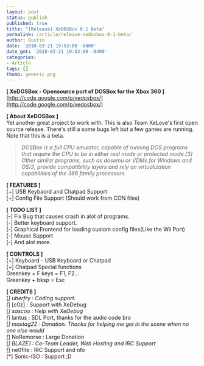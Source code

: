 ```yaml
---
layout: post
status: publish
published: true
title: "[Release] XeDOSBox 0.1 Beta"
permalink: /article/release-xedosbox-0-1-beta/
author: Dustin
date: '2010-03-21 19:53:00 -0400'
date_gmt: '2010-03-21 19:53:00 -0400'
categories:
- Article
tags: []
thumb: generic.png
---
```

**[ XeDOSBox - Opensource port of DOSBox for the Xbox 360 ]**  
[http://code.google.com/p/xedosbox/](http://code.google.com/p/xedosbox/)

**[ About XeDOSBox ]**  
Yet another great project to work with. This is also Team XeLove's first open
source release. There's still a some bugs left but a few games are running. Note
that this is a beta.

> _DOSBox is a full CPU emulator, capable of running DOS programs that require
the CPU to be in either real mode or protected mode.[3] Other similar programs,
such as dosemu or VDMs for Windows and OS/2, provide compatibility layers and
rely on virtualization capabilities of the 386 family processors._

**[ FEATURES ]**  
[+] USB Keybaord and Chatpad Support  
[+] Config File Support (Should work from CON files)

**[ TODO LIST ]**  
[-] Fix Bug that causes crash in alot of programs.  
[-] Better keyboard support.  
[-] Graphical Frontend for loading custom config files(Like the Wii Port)  
[-] Mouse Support  
[-] And alot more.

**[ CONTROLS ]**  
[+] Keyboard - USB Keyboard or Chatpad  
[+] Chatpad Special functions  
Greenkey + F keys = F1, F2...  
Greenkey + bksp = Esc

**[ CREDITS ]**  
[*] uberfry : Coding support.  
[*] [c0z] : Support with XeDebug  
[*] sascoo : Help with XeDebug  
[*] lantus : SDL Port, thanks for the audio code bro  
[*] mastag22 : Donation. Thanks for helping me get in the scene when no one else would  
[*] NoRemorse : Large Donation  
[*] BLAZE1 : Co-Team Leader, Web Hosting and IRC Support  
[*] ne0fite : IRC Support and nfo  
[*] Sonic-ISO : Support ;D
